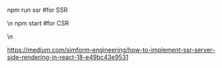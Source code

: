 
npm run ssr   #for SSR



\n
npm start     #for CSR


\n


https://medium.com/simform-engineering/how-to-implement-ssr-server-side-rendering-in-react-18-e49bc43e9531